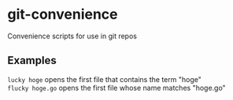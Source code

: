 git-convenience
===============

Convenience scripts for use in git repos

## Examples
`lucky hoge` opens the first file that contains the term "hoge"  
`flucky hoge.go` opens the first file whose name matches "hoge.go"
